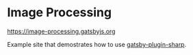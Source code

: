 # Image Processing

https://image-processing.gatsbyjs.org

Example site that demostrates how to use [gatsby-plugin-sharp][1].

[1]: https://www.gatsbyjs.org/docs/packages/gatsby-plugin-sharp/
